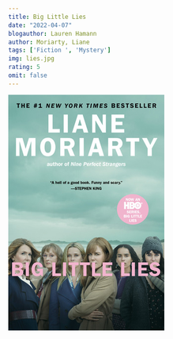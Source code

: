 ```yaml
---
title: Big Little Lies
date: "2022-04-07"
blogauthor: Lauren Hamann
author: Moriarty, Liane
tags: ['Fiction ', 'Mystery']
img: lies.jpg
rating: 5
omit: false
---
```


![Book Cover](lies.jpg)

